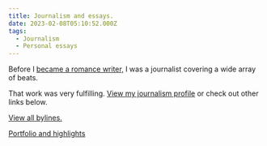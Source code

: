 ```yaml
---
title: Journalism and essays.
date: 2023-02-08T05:10:52.000Z
tags:
  - Journalism
  - Personal essays
---
```


Before I [became a romance writer,](https://robertkingett.com/books/) I was a journalist covering a wide array of beats.

That work was very fulfilling. [View my journalism profile](https://muckrack.com/weirdwriter) or check out other links below.

[View all bylines.](https://muckrack.com/weirdwriter/articles)

[Portfolio and highlights](https://muckrack.com/weirdwriter/portfolio)
